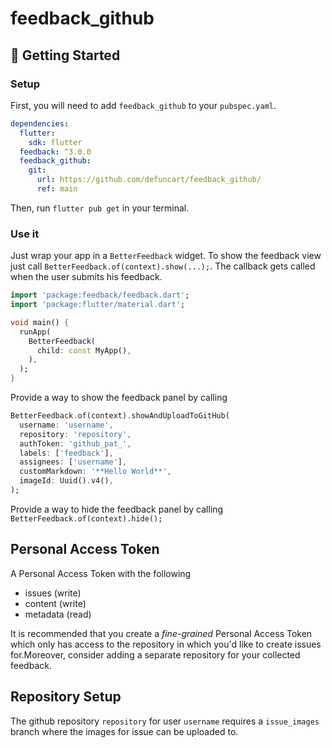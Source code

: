 # feedback_github

## 🚀 Getting Started

### Setup

First, you will need to add `feedback_github` to your `pubspec.yaml`.

```yaml
dependencies:
  flutter:
    sdk: flutter
  feedback: ^3.0.0
  feedback_github:
    git: 
      url: https://github.com/defuncart/feedback_github/
      ref: main
```

Then, run `flutter pub get` in your terminal.

### Use it

Just wrap your app in a `BetterFeedback` widget.
To show the feedback view just call `BetterFeedback.of(context).show(...);`.
The callback gets called when the user submits his feedback. 

```dart
import 'package:feedback/feedback.dart';
import 'package:flutter/material.dart';

void main() {
  runApp(
    BetterFeedback(
      child: const MyApp(),
    ),
  );
}
```

Provide a way to show the feedback panel by calling 
```dart
BetterFeedback.of(context).showAndUploadToGitHub(
  username: 'username',
  repository: 'repository',
  authToken: 'github_pat_',
  labels: ['feedback'],
  assignees: ['username'],
  customMarkdown: '**Hello World**',
  imageId: Uuid().v4(),
);
```
Provide a way to hide the feedback panel by calling  `BetterFeedback.of(context).hide();` 

## Personal Access Token

A Personal Access Token with the following 
- issues (write)
- content (write)
- metadata (read)

It is recommended that you create a *fine-grained* Personal Access Token which only has access to the repository in which you'd like to create issues for.Moreover, consider adding a separate repository for your collected feedback.

## Repository Setup

The github repository `repository` for user `username` requires a `issue_images` branch where the images for issue can be uploaded to.

